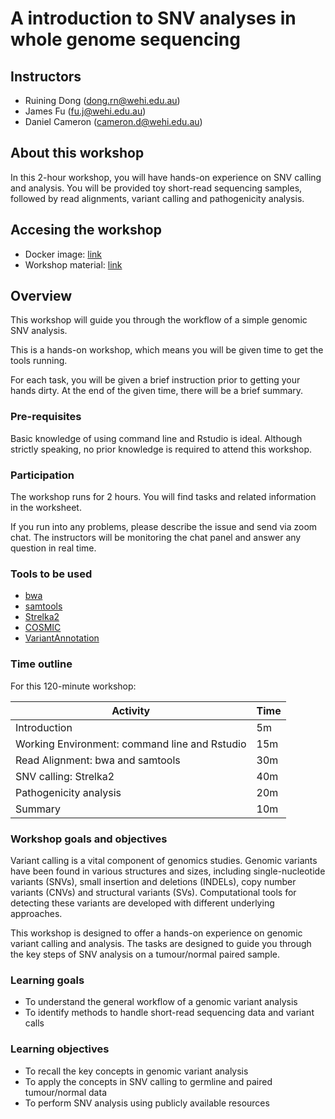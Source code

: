 # A introduction to SNV analyses in whole genome sequencing

## Instructors
- Ruining Dong (dong.rn@wehi.edu.au)
- James Fu (fu.j@wehi.edu.au)
- Daniel Cameron (cameron.d@wehi.edu.au)

## About this workshop
In this 2-hour workshop, you will have hands-on experience on SNV calling and 
analysis. You will be provided toy short-read sequencing samples, followed by 
read alignments, variant calling and pathogenicity analysis.

## Accesing the workshop
- Docker image: [link](http://app.orchestra.cancerdatasci.org/)
- Workshop material: [link](https://papenfusslab.github.io/IntroductionToGenomicsWorkshop/)

## Overview
This workshop will guide you through the workflow of a simple genomic SNV analysis.

This is a hands-on workshop, which means you will be given time to get the tools running. 

For each task, you will be given a brief instruction prior to getting your hands dirty. At the end of the given time, there will be a brief summary.

### Pre-requisites

Basic knowledge of using command line and Rstudio is ideal. Although strictly speaking, no prior knowledge is required to attend this workshop.

### Participation

The workshop runs for 2 hours. You will find tasks and related information in the worksheet.

If you run into any problems, please describe the issue and send via zoom chat. The instructors will be monitoring the chat panel and answer any question in real time.

### Tools to be used

* [bwa](http://bio-bwa.sourceforge.net/bwa.shtml)
* [samtools](http://www.htslib.org/doc/samtools.html)
* [Strelka2](https://github.com/Illumina/strelka)
* [COSMIC](https://cancer.sanger.ac.uk/cosmic)
* [VariantAnnotation](https://bioconductor.org/packages/release/bioc/html/VariantAnnotation.html)

### Time outline

For this 120-minute workshop:

| Activity                                               | Time |
|--------------------------------------------------------|------|
| Introduction                                           |  5m  |
| Working Environment: command line and Rstudio          | 15m  |
| Read Alignment: bwa and samtools                       | 30m  |
| SNV calling: Strelka2                                  | 40m  |
| Pathogenicity analysis                                 | 20m  |
| Summary                                                | 10m  |

### Workshop goals and objectives

Variant calling is a vital component of genomics studies. Genomic variants have been found in various structures and sizes, including single-nucleotide variants (SNVs), small insertion and deletions (INDELs), copy number variants (CNVs) and structural variants (SVs). Computational tools for detecting these variants are developed with different underlying approaches.

This workshop is designed to offer a hands-on experience on genomic variant calling and analysis. The tasks are designed to guide you through the key steps of SNV analysis on a tumour/normal paired sample.  

### Learning goals

* To understand the general workflow of a genomic variant analysis
* To identify methods to handle short-read sequencing data and variant calls

### Learning objectives

* To recall the key concepts in genomic variant analysis
* To apply the concepts in SNV calling to germline and paired tumour/normal data
* To perform SNV analysis using publicly available resources



